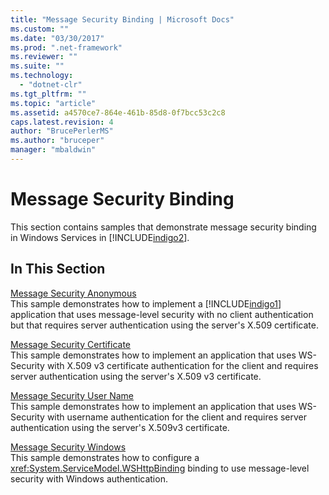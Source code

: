 ```yaml
---
title: "Message Security Binding | Microsoft Docs"
ms.custom: ""
ms.date: "03/30/2017"
ms.prod: ".net-framework"
ms.reviewer: ""
ms.suite: ""
ms.technology: 
  - "dotnet-clr"
ms.tgt_pltfrm: ""
ms.topic: "article"
ms.assetid: a4570ce7-864e-461b-85d8-0f7bcc53c2c8
caps.latest.revision: 4
author: "BrucePerlerMS"
ms.author: "bruceper"
manager: "mbaldwin"
---
```

# Message Security Binding
This section contains samples that demonstrate message security binding in Windows Services in [!INCLUDE[indigo2](../../../../includes/indigo2-md.md)].  
  
## In This Section  
 [Message Security Anonymous](../../../../docs/framework/wcf/samples/message-security-anonymous.md)  
 This sample demonstrates how to implement a [!INCLUDE[indigo1](../../../../includes/indigo1-md.md)] application that uses message-level security with no client authentication but that requires server authentication using the server's X.509 certificate.  
  
 [Message Security Certificate](../../../../docs/framework/wcf/samples/message-security-certificate.md)  
 This sample demonstrates how to implement an application that uses WS-Security with X.509 v3 certificate authentication for the client and requires server authentication using the server's X.509 v3 certificate.  
  
 [Message Security User Name](../../../../docs/framework/wcf/samples/message-security-user-name.md)  
 This sample demonstrates how to implement an application that uses WS-Security with username authentication for the client and requires server authentication using the server's X.509v3 certificate.  
  
 [Message Security Windows](../../../../docs/framework/wcf/samples/message-security-windows.md)  
 This sample demonstrates how to configure a <xref:System.ServiceModel.WSHttpBinding> binding to use message-level security with Windows authentication.